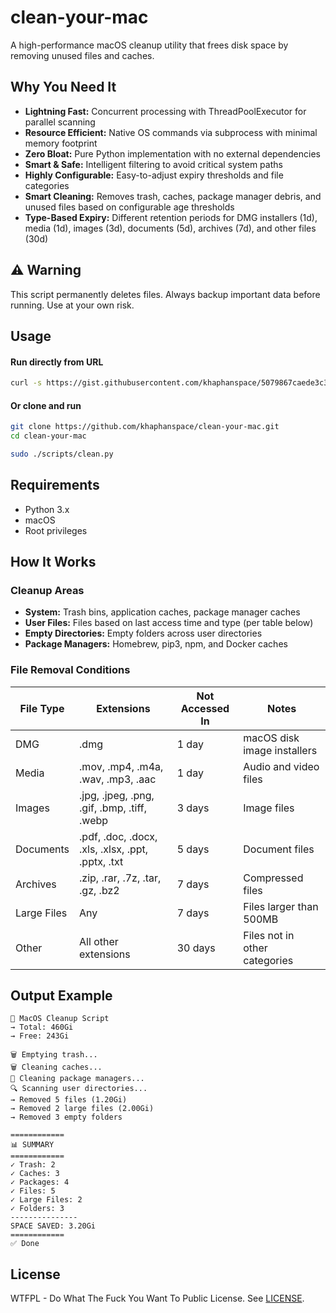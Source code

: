 # clean-your-mac

A high-performance macOS cleanup utility that frees disk space by removing unused files and caches.

## Why You Need It
- **Lightning Fast:** Concurrent processing with ThreadPoolExecutor for parallel scanning
- **Resource Efficient:** Native OS commands via subprocess with minimal memory footprint
- **Zero Bloat:** Pure Python implementation with no external dependencies
- **Smart & Safe:** Intelligent filtering to avoid critical system paths
- **Highly Configurable:** Easy-to-adjust expiry thresholds and file categories
- **Smart Cleaning:** Removes trash, caches, package manager debris, and unused files based on configurable age thresholds
- **Type-Based Expiry:** Different retention periods for DMG installers (1d), media (1d), images (3d), documents (5d), archives (7d), and other files (30d)

## ⚠️ Warning
This script permanently deletes files. Always backup important data before running. Use at your own risk.

## Usage

#### Run directly from URL
```bash
curl -s https://gist.githubusercontent.com/khaphanspace/5079867caede3c39c39d8c67a5ed9cb0/raw/be85948503eda886031794d3cd2e43946691a5d7/clean-your-mac.py | sudo python3
```
#### Or clone and run
```bash
git clone https://github.com/khaphanspace/clean-your-mac.git
cd clean-your-mac

sudo ./scripts/clean.py
```

## Requirements
- Python 3.x
- macOS
- Root privileges

## How It Works

### Cleanup Areas
- **System:** Trash bins, application caches, package manager caches
- **User Files:** Files based on last access time and type (per table below)
- **Empty Directories:** Empty folders across user directories
- **Package Managers:** Homebrew, pip3, npm, and Docker caches

### File Removal Conditions

| File Type | Extensions | Not Accessed In | Notes |
|-----------|------------|-----------------|-------|
| DMG | .dmg | 1 day | macOS disk image installers |
| Media | .mov, .mp4, .m4a, .wav, .mp3, .aac | 1 day | Audio and video files |
| Images | .jpg, .jpeg, .png, .gif, .bmp, .tiff, .webp | 3 days | Image files |
| Documents | .pdf, .doc, .docx, .xls, .xlsx, .ppt, .pptx, .txt | 5 days | Document files |
| Archives | .zip, .rar, .7z, .tar, .gz, .bz2 | 7 days | Compressed files |
| Large Files | Any | 7 days | Files larger than 500MB |
| Other | All other extensions | 30 days | Files not in other categories |

## Output Example
```
🚀 MacOS Cleanup Script
→ Total: 460Gi
→ Free: 243Gi

🗑️ Emptying trash...
🗑️ Cleaning caches...
🧹 Cleaning package managers...
🔍 Scanning user directories...
→ Removed 5 files (1.20Gi)
→ Removed 2 large files (2.00Gi)
→ Removed 3 empty folders

============
📊 SUMMARY
============
✓ Trash: 2
✓ Caches: 3
✓ Packages: 4
✓ Files: 5
✓ Large Files: 2
✓ Folders: 3
---------------
SPACE SAVED: 3.20Gi
============
✅ Done
```

## License
WTFPL - Do What The Fuck You Want To Public License. See [LICENSE](LICENSE).
